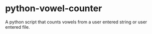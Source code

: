 # python-vowel-counter
A python script that counts vowels from a user entered string or user entered file.
